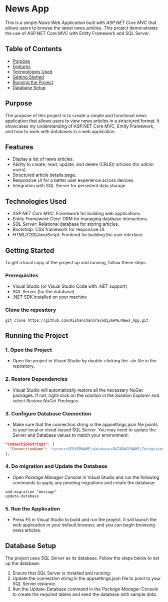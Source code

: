 # News App

This is a simple *News Web Application* built with *ASP.NET Core MVC* that allows users to browse the latest news articles. This project demonstrates the use of ASP.NET Core MVC with Entity Framework and SQL Server.

## Table of Contents

- [Purpose](#purpose)
- [Features](#features)
- [Technologies Used](#technologies-used)
- [Getting Started](#getting-started)
- [Running the Project](#running-the-project)
- [Database Setup](#database-setup)

## Purpose

The purpose of this project is to create a simple and functional news application that allows users to view news articles in a structured format. It showcases my understanding of ASP.NET Core MVC, Entity Framework, and how to work with databases in a web application. 

## Features

- Display a list of news articles.
- Ability to create, read, update, and delete (CRUD) articles (for admin users).
- Structured article details page.
- Responsive UI for a better user experience across devices.
- Integration with SQL Server for persistent data storage.

## Technologies Used

- *ASP.NET Core MVC*: Framework for building web applications.
- *Entity Framework Core*: ORM for managing database interactions.
- *SQL Server*: Relational database for storing articles.
- *Bootstrap*: CSS framework for responsive UI.
- *HTML/CSS/JavaScript*: Frontend for building the user interface.

## Getting Started

To get a local copy of the project up and running, follow these steps.

### Prerequisites

- Visual Studio (or Visual Studio Code with .NET support)
- SQL Server (for the database)
- .NET SDK installed on your machine

### Clone the repository

```
git clone https://github.com/Kishanchandravadiya946/News_App.git
```

## Running the Project

### 1. Open the Project

- Open the project in *Visual Studio* by double-clicking the .sln file in the repository.

### 2. Restore Dependencies

- Visual Studio will automatically restore all the necessary NuGet packages. If not, right-click on the solution in the *Solution Explorer* and select *Restore NuGet Packages*.

### 3. Configure Database Connection

- Make sure that the connection string in the appsettings.json file points to your local or cloud-based SQL Server. You may need to update the Server and Database values to match your environment:

```json
"ConnectionStrings": {
  "ConnectionName": "server=SERVERNAME;database=DATABASENAME;Integrated Security=true;"
},
```


### 4. Do migration and Update the Database

- Open *Package Manager Console* in Visual Studio and run the following commands to apply any pending migrations and create the database:

```
add-migration "message"
update-database
```


### 5. Run the Application

- Press F5 in Visual Studio to build and run the project. It will launch the web application in your default browser, and you can begin browsing news articles.

## Database Setup

The project uses *SQL Server* as its database. Follow the steps below to set up the database:

1. Ensure that SQL Server is installed and running.
2. Update the connection string in the appsettings.json file to point to your SQL Server instance.
3. Run the Update-Database command in the *Package Manager Console* to create the required tables and seed the database with sample data.

